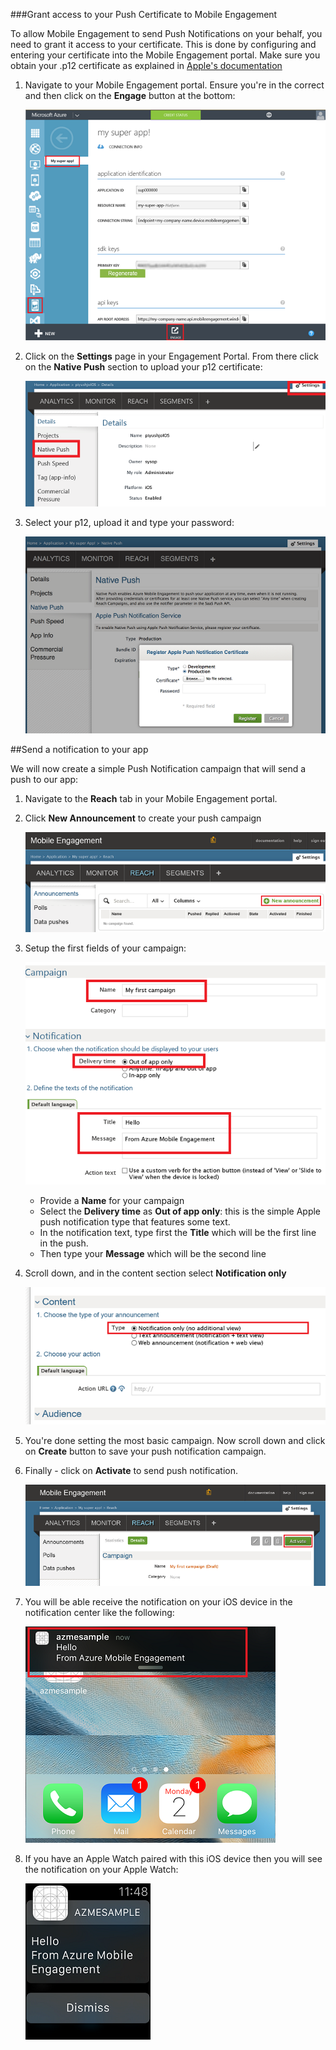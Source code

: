 ###Grant access to your Push Certificate to Mobile Engagement

To allow Mobile Engagement to send Push Notifications on your behalf, you need to grant it access to your certificate. This is done by configuring and entering your certificate into the Mobile Engagement portal. Make sure you obtain your .p12 certificate as explained in [Apple's documentation](https://developer.apple.com/library/prerelease/ios/documentation/IDEs/Conceptual/AppDistributionGuide/AddingCapabilities/AddingCapabilities.html#//apple_ref/doc/uid/TP40012582-CH26-SW6)

1. Navigate to your Mobile Engagement portal. Ensure you're in the correct and then click on the **Engage** button at the bottom:

    ![](./media/mobile-engagement-ios-send-push/engage-button.png)

2. Click on the **Settings** page in your Engagement Portal. From there click on the **Native Push** section to upload your p12 certificate:

    ![](./media/mobile-engagement-ios-send-push/engagement-portal.png)

3. Select your p12, upload it and type your password:

    ![](./media/mobile-engagement-ios-send-push/native-push-settings.png)

##<a id="send"></a>Send a notification to your app

We will now create a simple Push Notification campaign that will send a push to our app:

1. Navigate to the **Reach** tab in your Mobile Engagement portal.

2. Click **New Announcement** to create your push campaign

    ![](./media/mobile-engagement-ios-send-push/new-announcement.png)

3. Setup the first fields of your campaign:

    ![](./media/mobile-engagement-ios-send-push/campaign-first-params.png)

    -   Provide a **Name** for your campaign 
    -   Select the **Delivery time** as **Out of app only**: this is the simple Apple push notification type that features some text.
    -   In the notification text, type first the **Title** which will be the first line in the push.
    -   Then type your **Message** which will be the second line

4. Scroll down, and in the content section select **Notification only**

    ![](./media/mobile-engagement-ios-send-push/campaign-content.png)

5. You're done setting the most basic campaign. Now scroll down and click on **Create** button to save your push notification campaign. 

6. Finally - click on **Activate** to send push notification. 

    ![](./media/mobile-engagement-ios-send-push/campaign-activate.png)

7. You will be able receive the notification on your iOS device in the notification center like the following:

    ![](./media/mobile-engagement-ios-send-push/iphone-notification.png)

8. If you have an Apple Watch paired with this iOS device then you will see the notification on your Apple Watch:

    ![](./media/mobile-engagement-ios-send-push/apple-watch.png)


 

 

<!--HONumber=Sep16_HO4-->


